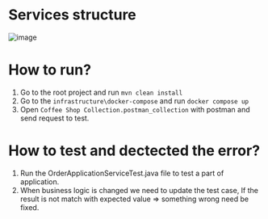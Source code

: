 # Services structure
![image](https://github.com/CbZu/coffee-shop-apis/assets/36872903/545f7a6f-3426-4ed3-954b-7619d1f2795b)

# How to run?
1. Go to the root project and run `mvn clean install`
2. Go to the `infrastructure\docker-compose` and run `docker compose up`
3. Open `Coffee Shop Collection.postman_collection` with postman and send request to test.

# How to test and dectected the error?
1. Run the OrderApplicationServiceTest.java file to test a part of application.
2. When business logic is changed we need to update the test case, If the result is not match with expected value => something wrong need be fixed.
